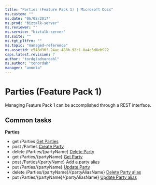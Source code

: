 ```yaml
---
title: "Parties (Feature Pack 1) | Microsoft Docs"
ms.custom: ""
ms.date: "06/08/2017"
ms.prod: "biztalk-server"
ms.reviewer: ""
ms.service: "biztalk-server"
ms.suite: ""
ms.tgt_pltfrm: ""
ms.topic: "managed-reference"
ms.assetid: e548d36f-24ac-488b-92c1-0a4c3d8eb922
caps.latest.revision: 7
author: "tordgladnordahl"
ms.author: "tonordah"
manager: "anneta"
---
```

# Parties (Feature Pack 1)
Managing Feature Pack 1 can be accomplished through a REST interface.  

Common tasks
---

**Parties**
- get  /Parties [Get Parties](../feature-pack-1/get-parties.md)
- post  /Parties [Create Party](../feature-pack-1/create-party.md)
- delete  /Parties/{partyName} [Delete Party](../feature-pack-1/delete-party.md)
- get /Parties/{partyName} [Get Party](../feature-pack-1/get-party.md)
- post /Parties/{partyName} [Add a party alias](../feature-pack-1/add-a-party-alias.md)
- put /Parties/{partyName} [Update Party](../feature-pack-1/update-party.md)
- delete /Parties/{partyName}/{partyAliasName} [Delete Party alias](../feature-pack-1/delete-party-alias.md)
- put /Parties/{partyName}/{partyAliasName} [Update Party alias](../feature-pack-1/update-party-alias.md)